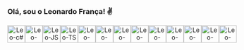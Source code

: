 ### Olá, sou o Leonardo França! ✌️

<!--
**LeonardoFrn/LeonardoFrn** is a ✨ _special_ ✨ repository because its `README.md` (this file) appears on your GitHub profile.

Here are some ideas to get you started:

- 🔭 I’m currently working on ...
- 🌱 I’m currently learning ...
- 👯 I’m looking to collaborate on ...
- 🤔 I’m looking for help with ...
- 💬 Ask me about ...
- 📫 How to reach me: ...
- 😄 Pronouns: ...
- ⚡ Fun fact: ...
-->
<div align="center">
 <div style="display: flex; flex-direction: row; justify-content: space-around;"><br>
  <img align="center" alt="Leo-c#" title="C#" width="40" heigth="30" src="https://cdn.jsdelivr.net/gh/devicons/devicon@latest/icons/csharp/csharp-original.svg" />
  <img align="center" alt="Leo-NodeJS" title="NodeJS" width="40" heigth="30" src="https://cdn.jsdelivr.net/gh/devicons/devicon@latest/icons/nodejs/nodejs-plain-wordmark.svg" />
  <img align="center" alt="Leo-JS" title="Javascript" width="40" heigth="30" src="https://cdn.jsdelivr.net/gh/devicons/devicon@latest/icons/javascript/javascript-plain.svg" />
  <img align="center" alt="Leo-TS" title="Typescript" width="40" heigth="30" src="https://cdn.jsdelivr.net/gh/devicons/devicon@latest/icons/typescript/typescript-original.svg" />
  <img align="center" alt="Leo-react" title="React" width="40" heigth="30" src="https://cdn.jsdelivr.net/gh/devicons/devicon@latest/icons/react/react-original.svg" />
  <img align="center" alt="Leo-sqlserver" title="SQLServer" width="40" heigth="30" src="https://cdn.jsdelivr.net/gh/devicons/devicon@latest/icons/microsoftsqlserver/microsoftsqlserver-original.svg" />
  <img align="center" alt="Leo-mysql" title="MySQL" width="40" heigth="30" src="https://cdn.jsdelivr.net/gh/devicons/devicon@latest/icons/mysql/mysql-original-wordmark.svg" />
  <img align="center" alt="Leo-postgres" title="Postgres" width="40" heigth="30" src="https://cdn.jsdelivr.net/gh/devicons/devicon@latest/icons/postgresql/postgresql-plain.svg" />
  <img align="center" alt="Leo-tailwind" title="Tailwind" width="40" heigth="30" src="https://cdn.jsdelivr.net/gh/devicons/devicon@latest/icons/tailwindcss/tailwindcss-original.svg" />
  <img align="center" alt="Leo-bootstrap" title="Bootstrap" width="40" heigth="30" src="https://cdn.jsdelivr.net/gh/devicons/devicon@latest/icons/bootstrap/bootstrap-original.svg" />
  <img align="center" alt="Leo-css" title="CSS" width="40" heigth="30" src="https://cdn.jsdelivr.net/gh/devicons/devicon@latest/icons/css3/css3-original.svg" />
  <img align="center" alt="Leo-Android" title="Android" width="40" heigth="30" src="https://cdn.jsdelivr.net/gh/devicons/devicon@latest/icons/android/android-plain.svg" />
  <img align="center" alt="Leo-unity" title="Unity" width="40" heigth="30" src="https://cyberhomolog.fisk.com.br:172/cyberfisk30/images/unity.png" />
 </div>
 <br>
 <img align="center" alt="" src="https://user-images.githubusercontent.com/70382532/138322189-2db8df52-9dcb-40a0-88a8-c365466bd33d.gif" />
</div>
<br/>
